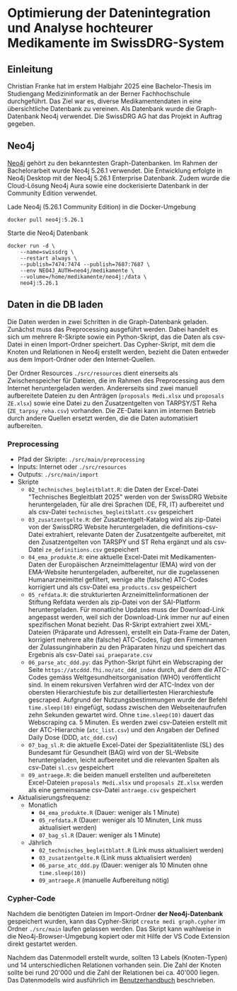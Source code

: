 # Optimierung der Datenintegration und Analyse hochteurer Medikamente im SwissDRG-System

## Einleitung

Christian Franke hat im erstem Halbjahr 2025 eine Bachelor-Thesis im Studiengang Medizininformatik an der Berner Fachhochschule durchgeführt. Das Ziel war es, diverse Medikamentendaten in eine übersichtliche Datenbank zu vereinen. Als Datenbank wurde die Graph-Datenbank Neo4j verwendet. Die SwissDRG AG hat das Projekt in Auftrag gegeben.

## Neo4j

[Neo4j](https://neo4j.com) gehört zu den bekanntesten Graph-Datenbanken. Im Rahmen der Bachelorarbeit wurde Neo4j 5.26.1 verwendet. Die Entwicklung erfolgte in Neo4j Desktop mit der Neo4j 5.26.1 Enterprise Datenbank. Zudem wurde die Cloud-Lösung Neo4j Aura sowie eine dockerisierte Datenbank in der Community Edition verwendet.

Lade Neo4j (5.26.1 Community Edition) in die Docker-Umgebung
```
docker pull neo4j:5.26.1
```

Starte die Neo4j Datenbank

```
docker run -d \
    --name=swissdrg \
    --restart always \
    --publish=7474:7474 --publish=7687:7687 \
    --env NEO4J_AUTH=neo4j/medikamente \
    --volume=/home/medikamente/neo4j:/data \
    neo4j:5.26.1
```

## Daten in die DB laden

Die Daten werden in zwei Schritten in die Graph-Datenbank geladen. Zunächst muss das Preprocessing ausgeführt werden. Dabei handelt es sich um mehrere R-Skripte sowie ein Python-Skript, das die Daten als csv-Datei in einen Import-Ordner speichert. Das Cypher-Skript, mit dem die Knoten und Relationen in Neo4j erstellt werden, bezieht die Daten entweder aus dem Import-Ordner oder den Internet-Quellen.

Der Ordner Resources `./src/resources` dient einerseits als Zwischenspeicher für Dateien, die im Rahmen des Preprocessing aus dem Internet heruntergeladen werden. Andererseits sind zwei manuell aufbereitete Dateien zu den Anträgen (`proposals Medi.xlsx` und `proposals ZE.xlsx`) sowie eine Datei zu den Zusatzentgelten von TARPSY/ST Reha (`ZE_tarpsy_reha.csv`) vorhanden. Die ZE-Datei kann im internen Betrieb durch andere Quellen ersetzt werden, die die Daten automatisiert aufbereiten.

### Preprocessing

- Pfad der Skripte: `./src/main/preprocessing`
- Inputs: Internet oder `./src/resources`
- Outputs: `./src/main/import`
- Skripte
  - `02_technisches_begleitblatt.R`: die Daten der Excel-Datei "Technisches Begleitblatt 2025" werden von der SwissDRG Website heruntergeladen, für alle drei Sprachen (DE, FR, IT) aufbereitet und als csv-Datei `technisches_begleitblatt.csv` gespeichert
  - `03_zusatzentgelte.R`: der Zusatzentgelt-Katalog wird als zip-Datei von der SwissDRG Website heruntergeladen, die definitions-csv-Datei extrahiert, relevante Daten der Zusatzentgelte aufbereitet, mit den Zusatzentgelten von TARSPY und ST Reha ergänzt und als csv-Datei `ze_definitions.csv` gespeichert
  - `04_ema_produkte.R`: eine aktuelle Excel-Datei mit Medikamenten-Daten der Europäischen Arzneimittelagentur (EMA) wird von der EMA-Website heruntergeladen, aufbereitet, nur die zugelassenen Humanarzneimittel gefiltert, wenige alte (falsche) ATC-Codes korrigiert und als csv-Datei `ema_products.csv` gespeichert
  - `05_refdata.R`: die strukturierten Arzneimittelinformationen der Stiftung Refdata werden als zip-Datei von der SAI-Platform heruntergeladen. Für monatliche Updates muss der Download-Link angepasst werden, weil sich der Download-Link immer nur auf einen spezifischen Monat bezieht. Das R-Skript extrahiert zwei XML-Dateien (Präparate und Adressen), erstellt ein Data-Frame der Daten, korrigiert mehrere alte (falsche) ATC-Codes, fügt den Firmennamen der Zulassunginhaberin zu den Präparaten hinzu und speichert das Ergebnis als csv-Datei `sai_praeparate.csv`
  - `06_parse_atc_ddd.py`: das Python-Skript führt ein Webscraping der Seite `https://atcddd.fhi.no/atc_ddd_index` durch, auf dem die ATC-Codes gemäss Weltgesundheitsorganisation (WHO) veröffentlicht sind. In einem rekursiven Verfahren wird der ATC-Index von der obersten Hierarchiestufe bis zur detailliertesten Hierarchiestufe gescraped. Aufgrund der Nutzungsbestimmungen wurde der Befehl `time.sleep(10)` eingefügt, sodass zwischen den Webseitenaufrufen zehn Sekunden gewartet wird. Ohne `time.sleep(10)` dauert das Webscraping ca. 5 Minuten. Es werden zwei csv-Dateien erstellt mit der ATC-Hierarchie (`atc_list.csv`) und den Angaben der Defined Daily Dose (DDD, `atc_ddd.csv`)
  - `07_bag_sl.R`: die aktuelle Excel-Datei der Spezialitätenliste (SL) des Bundesamt für Gesundheit (BAG) wird von der SL-Website heruntergeladen, leicht aufbereitet und die relevanten Spalten als csv-Datei `sl.csv` gespeichert
  - `09_antraege.R`: die beiden manuell erstellten und aufbereiteten Excel-Dateien `proposals Medi.xlsx` und `proposals ZE.xlsx` werden als eine gemeinsame csv-Datei `antraege.csv` gespeichert
- Aktualisierungsfrequenz:
  - Monatlich
    - `04_ema_produkte.R` (Dauer: weniger als 1 Minute)
    - `05_refdata.R` (Dauer: weniger als 10 Minuten, Link muss aktualisiert werden)
    - `07_bag_sl.R` (Dauer: weniger als 1 Minute)
  - Jährlich
    - `02_technisches_begleitblatt.R` (Link muss aktualisiert werden)
    - `03_zusatzentgelte.R` (Link muss aktualisiert werden)
    - `06_parse_atc_ddd.py` (Dauer: weniger als 10 Minuten ohne `time.sleep(10)`)
    - `09_antraege.R` (manuelle Aufbereitung nötig)

### Cypher-Code

Nachdem die benötigten Dateien im Import-Ordner **der Neo4j-Datenbank** gespeichert wurden, kann das Cypher-Skript `create medi graph.cypher` im Ordner `./src/main` laufen gelassen werden. Das Skript kann wahlweise in die Neo4j-Browser-Umgebung kopiert oder mit Hilfe der VS Code Extension direkt gestartet werden.

Nachdem das Datenmodell erstellt wurde, sollten 13 Labels (Knoten-Typen) und 14 unterschiedlichen Relationen vorhanden sein. Die Zahl der Knoten sollte bei rund 20'000 und die Zahl der Relationen bei ca. 40'000 liegen. Das Datenmodells wird ausführlich im [Benutzerhandbuch](/src/main/documentation/Benutzerhandbuch.MD) beschrieben.
